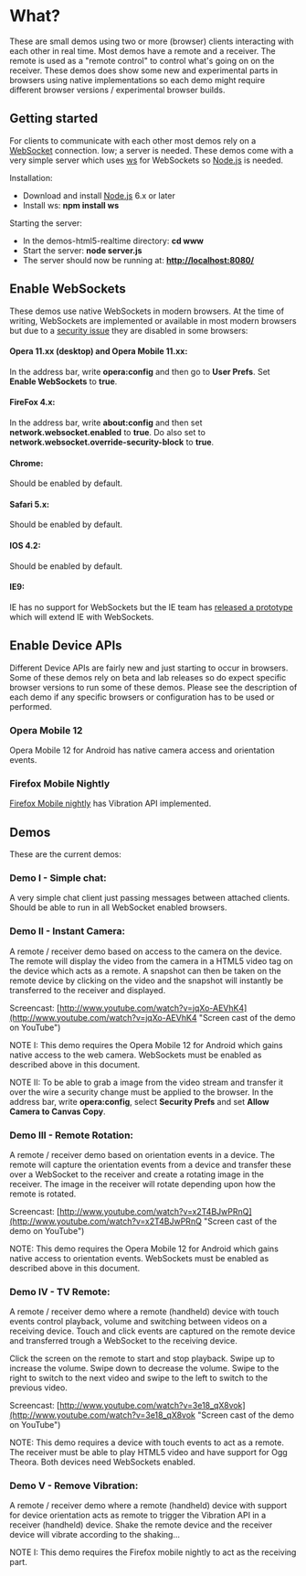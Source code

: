 # What?

These are small demos using two or more (browser) clients interacting with each other in real time. Most demos have a
remote and a receiver. The remote is used as a "remote control" to control what's going on on the receiver.
These demos does show some new and experimental parts in browsers using native implementations so each demo might
require different browser versions / experimental browser builds.


## Getting started

For clients to communicate with each other most demos rely on a [WebSocket](http://dev.w3.org/html5/websockets/ "The WebSocket specification at W3C")
connection. Iow; a server is needed. These demos come with a very simple server which uses [ws](https://github.com/einaros/ws "Gighub page of ws")
for WebSockets so [Node.js](http://nodejs.org/ "Homepage of Node.js") is needed.

Installation:

* Download and install [Node.js](http://nodejs.org/ "Homepage of Node.js") 6.x or later
* Install ws: __npm install ws__

Starting the server:

* In the demos-html5-realtime directory: __cd www__
* Start the server: __node server.js__
* The server should now be running at: __[http://localhost:8080/](http://localhost:8080/ "Demo server running at your local machine")__


## Enable WebSockets
These demos use native WebSockets in modern browsers. At the time of writing, WebSockets are implemented or available in most modern browsers but
due to a [security issue](http://www.ietf.org/mail-archive/web/hybi/current/msg04744.html "Adam Barth on the security issue in WebSockets")
they are disabled in some browsers:

#### Opera 11.xx (desktop) and Opera Mobile 11.xx:

In the address bar, write __opera:config__ and then go to __User Prefs__. Set __Enable WebSockets__ to __true__.

#### FireFox 4.x:
In the address bar, write __about:config__ and then set __network.websocket.enabled__ to __true__. Do also set to __network.websocket.override-security-block__
to __true__.

#### Chrome:
Should be enabled by default.

#### Safari 5.x:
Should be enabled by default.

#### IOS 4.2:
Should be enabled by default.

#### IE9:
IE has no support for WebSockets but the IE team has [released a prototype](http://html5labs.interoperabilitybridges.com/html5labs/prototypes/websockets/websockets/info/ "WebSocket prototype for IE")
which will extend IE with WebSockets.


## Enable Device APIs
Different Device APIs are fairly new and just starting to occur in browsers. Some of these demos rely on beta and lab
releases so do expect specific browser versions to run some of these demos. Please see the description of each demo if
any specific browsers or configuration has to be used or performed.

### Opera Mobile 12
Opera Mobile 12 for Android has native camera access and orientation events.

### Firefox Mobile Nightly
[Firefox Mobile nightly](https://wiki.mozilla.org/Mobile/Platforms/Android "Overview of Firefox mobile builds") has Vibration API implemented.


## Demos

These are the current demos:


### Demo I - Simple chat:
A very simple chat client just passing messages between attached clients. Should be able to run in all WebSocket enabled
browsers.


### Demo II - Instant Camera:
A remote / receiver demo based on access to the camera on the device. The remote will display the video from the camera
in a HTML5 video tag on the device which acts as a remote. A snapshot can then be taken on the remote device by clicking
on the video and the snapshot will instantly be transferred to the receiver and displayed.

Screencast: [http://www.youtube.com/watch?v=jqXo-AEVhK4](http://www.youtube.com/watch?v=jqXo-AEVhK4 "Screen cast of the demo on YouTube")

NOTE I: This demo requires the Opera Mobile 12 for Android which gains native access to the web camera. WebSockets must
be enabled as described above in this document.

NOTE II: To be able to grab a image from the video stream and transfer it over the wire a security change must be applied
to the browser. In the address bar, write __opera:config__, select __Security Prefs__ and set __Allow Camera to Canvas Copy__.


### Demo III - Remote Rotation:
A remote / receiver demo based on orientation events in a device. The remote will capture the orientation events from a
device and transfer these over a WebSocket to the receiver and create a rotating image in the receiver. The image in the
receiver will rotate depending upon how the remote is rotated.

Screencast: [http://www.youtube.com/watch?v=x2T4BJwPRnQ](http://www.youtube.com/watch?v=x2T4BJwPRnQ "Screen cast of the demo on YouTube")

NOTE: This demo requires the Opera Mobile 12 for Android which gains native access to orientation events. WebSockets
must be enabled as described above in this document.


### Demo IV - TV Remote:
A remote / receiver demo where a remote (handheld) device with touch events control playback, volume and switching between
videos on a receiving device. Touch and click events are captured on the remote device and transferred trough a WebSocket
to the receiving device.

Click the screen on the remote to start and stop playback. Swipe up to increase the volume. Swipe down to decrease the volume.
Swipe to the right to switch to the next video and swipe to the left to switch to the previous video.

Screencast: [http://www.youtube.com/watch?v=3e18_qX8vok](http://www.youtube.com/watch?v=3e18_qX8vok "Screen cast of the demo on YouTube")

NOTE: This demo requires a device with touch events to act as a remote. The receiver must be able to play HTML5 video and
have support for Ogg Theora. Both devices need WebSockets enabled.


### Demo V - Remove Vibration:
A remote / receiver demo where a remote (handheld) device with support for device orientation acts as remote to trigger
the Vibration API in a receiver (handheld) device. Shake the remote device and the receiver device will vibrate according
to the shaking...

NOTE I: This demo requires the Firefox mobile nightly to act as the receiving part.